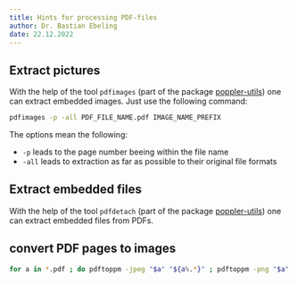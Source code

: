 ```yaml
---
title: Hints for processing PDF-files
author: Dr. Bastian Ebeling
date: 22.12.2022
---
```


## Extract pictures

With the help of the tool `pdfimages` (part of the package [poppler-utils](http://poppler.freedesktop.org/)) one can extract embedded images.
Just use the following command:

```bash
pdfimages -p -all PDF_FILE_NAME.pdf IMAGE_NAME_PREFIX
```

The options mean the following:

- `-p` leads to the page number beeing within the file name
- `-all` leads to extraction as far as possible to their original file formats

## Extract embedded files

With the help of the tool `pdfdetach` (part of the package [poppler-utils](http://poppler.freedesktop.org/)) one can extract embedded files from PDFs.

## convert PDF pages to images

```bash
for a in *.pdf ; do pdftoppm -jpeg "$a" "${a%.*}" ; pdftoppm -png "$a" "${a%.*}" ; done
```
